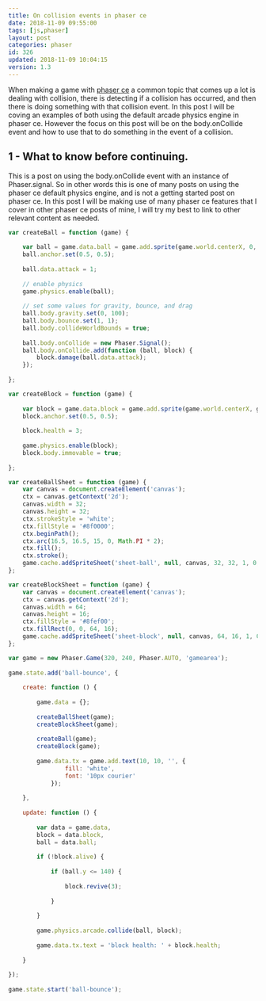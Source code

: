 ```yaml
---
title: On collision events in phaser ce
date: 2018-11-09 09:55:00
tags: [js,phaser]
layout: post
categories: phaser
id: 326
updated: 2018-11-09 10:04:15
version: 1.3
---
```


When making a game with [phaser ce](https://photonstorm.github.io/phaser-ce/index.html) a common topic that comes up a lot is dealing with collision, there is detecting if a collision has occurred, and then there is doing something with that collision event. In this post I will be coving an examples of both using the default arcade physics engine in phaser ce. However the focus on this post will be on the body.onCollide event and how to use that to do something in the event of a collision.

<!-- more -->

## 1 - What to know before continuing.

This is a post on using the body.onCollide event with an instance of Phaser.signal. So in other words this is one of many posts on using the phaser ce default physics engine, and is not a getting started post on phaser ce. In this post I will be making use of many phaser ce features that I cover in other phaser ce posts of mine, I will try my best to link to other relevant content as needed.


```js
var createBall = function (game) {
 
    var ball = game.data.ball = game.add.sprite(game.world.centerX, 0, 'sheet-ball', 0);
    ball.anchor.set(0.5, 0.5);
 
    ball.data.attack = 1;
 
    // enable physics
    game.physics.enable(ball);
 
    // set some values for gravity, bounce, and drag
    ball.body.gravity.set(0, 100);
    ball.body.bounce.set(1, 1);
    ball.body.collideWorldBounds = true;
 
    ball.body.onCollide = new Phaser.Signal();
    ball.body.onCollide.add(function (ball, block) {
        block.damage(ball.data.attack);
    });
 
};
```

```js
var createBlock = function (game) {
 
    var block = game.data.block = game.add.sprite(game.world.centerX, game.world.height - 32, 'sheet-block', 0);
    block.anchor.set(0.5, 0.5);
 
    block.health = 3;
 
    game.physics.enable(block);
    block.body.immovable = true;
 
};
```

```js
var createBallSheet = function (game) {
    var canvas = document.createElement('canvas');
    ctx = canvas.getContext('2d');
    canvas.width = 32;
    canvas.height = 32;
    ctx.strokeStyle = 'white';
    ctx.fillStyle = '#8f0000';
    ctx.beginPath();
    ctx.arc(16.5, 16.5, 15, 0, Math.PI * 2);
    ctx.fill();
    ctx.stroke();
    game.cache.addSpriteSheet('sheet-ball', null, canvas, 32, 32, 1, 0, 0);
};
```

```js
var createBlockSheet = function (game) {
    var canvas = document.createElement('canvas');
    ctx = canvas.getContext('2d');
    canvas.width = 64;
    canvas.height = 16;
    ctx.fillStyle = '#8fef00';
    ctx.fillRect(0, 0, 64, 16);
    game.cache.addSpriteSheet('sheet-block', null, canvas, 64, 16, 1, 0, 0);
};
```

```js
var game = new Phaser.Game(320, 240, Phaser.AUTO, 'gamearea');
 
game.state.add('ball-bounce', {
 
    create: function () {
 
        game.data = {};
 
        createBallSheet(game);
        createBlockSheet(game);
 
        createBall(game);
        createBlock(game);
 
        game.data.tx = game.add.text(10, 10, '', {
                fill: 'white',
                font: '10px courier'
            });
 
    },
 
    update: function () {
 
        var data = game.data,
        block = data.block,
        ball = data.ball;
 
        if (!block.alive) {
 
            if (ball.y <= 140) {
 
                block.revive(3);
 
            }
 
        }
 
        game.physics.arcade.collide(ball, block);
 
        game.data.tx.text = 'block health: ' + block.health;
 
    }
 
});
 
game.state.start('ball-bounce');
```